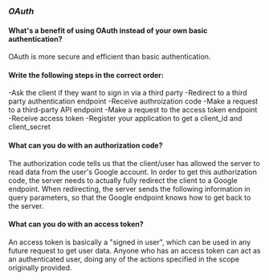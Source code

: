 ### *OAuth*

#### What's a benefit of using OAuth instead of your own basic authentication?
OAuth is more secure and efficient than basic authentication.

#### Write the following steps in the correct order:
-Ask the client if they want to sign in via a third party
-Redirect to a third party authentication endpoint
-Receive authroization code
-Make a request to a third-party API endpoint
-Make a request to the access token endpoint
-Receive access token
-Register your application to get a client_id and client_secret

#### What can you do with an authorization code?
The authorization code tells us that the client/user has allowed the server to read data from the user's Google account. In order to get this authorization code, the server needs to actually fully redirect the client to a Google endpoint. When redirecting, the server sends the following information in query parameters, so that the Google endpoint knows how to get back to the server.

#### What can you do with an access token?
An access token is basically a "signed in user", which can be used in any future request to get user data. Anyone who has an access token can act as an authenticated user, doing any of the actions specified in the scope originally provided. 
